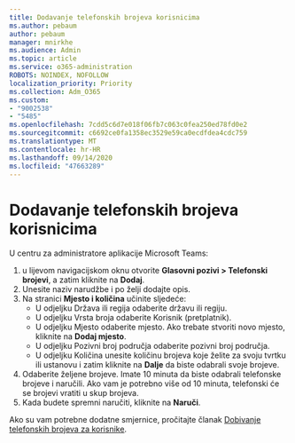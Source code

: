 ```yaml
---
title: Dodavanje telefonskih brojeva korisnicima
ms.author: pebaum
author: pebaum
manager: mnirkhe
ms.audience: Admin
ms.topic: article
ms.service: o365-administration
ROBOTS: NOINDEX, NOFOLLOW
localization_priority: Priority
ms.collection: Adm_O365
ms.custom:
- "9002538"
- "5485"
ms.openlocfilehash: 7cdd5c6d7e018f06fb7c063c0fea250ed78fd0e2
ms.sourcegitcommit: c6692ce0fa1358ec3529e59ca0ecdfdea4cdc759
ms.translationtype: MT
ms.contentlocale: hr-HR
ms.lasthandoff: 09/14/2020
ms.locfileid: "47663289"
---
```

# <a name="adding-phone-numbers-to-users"></a>Dodavanje telefonskih brojeva korisnicima

U centru za administratore aplikacije Microsoft Teams:

1. u lijevom navigacijskom oknu otvorite **Glasovni pozivi > Telefonski brojevi**, a zatim kliknite na **Dodaj**.
2. Unesite naziv narudžbe i po želji dodajte opis.
3. Na stranici **Mjesto i količina** učinite sljedeće:
    - U odjeljku Država ili regija odaberite državu ili regiju.
    - U odjeljku Vrsta broja odaberite Korisnik (pretplatnik).
    - U odjeljku Mjesto odaberite mjesto. Ako trebate stvoriti novo mjesto, kliknite na **Dodaj mjesto**.
    - U odjeljku Pozivni broj područja odaberite pozivni broj područja.
    - U odjeljku Količina unesite količinu brojeva koje želite za svoju tvrtku ili ustanovu i zatim kliknite na **Dalje** da biste odabrali svoje brojeve.
4. Odaberite željene brojeve. Imate 10 minuta da biste odabrali telefonske brojeve i naručili. Ako vam je potrebno više od 10 minuta, telefonski će se brojevi vratiti u skup brojeva.
5. Kada budete spremni naručiti, kliknite na **Naruči**.

Ako su vam potrebne dodatne smjernice, pročitajte članak [Dobivanje telefonskih brojeva za korisnike](https://docs.microsoft.com/microsoftteams/getting-phone-numbers-for-your-users).
